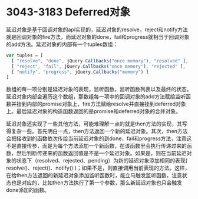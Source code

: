 # 3043-3183 Deferred对象

延迟对象是基于回调对象的api实现的，延迟对象的resolve，reject和notify方法就是回调对象的fire方法，而延迟对象的done，fail和progress就相当于回调对象的add方法。延迟对象的内部有一个tuples数组：
```JavaScript
var tuples = [
  [ "resolve", "done", jQuery.Callbacks("once memory"), "resolved" ],
  [ "reject", "fail", jQuery.Callbacks("once memory"), "rejected" ],
  [ "notify", "progress", jQuery.Callbacks("memory") ]
]
```
数组的每一项分别是延迟对象的表现，监听函数，监听函数列表以及最终的状态。延迟对象内部会遍历这个数组，那数组每一项中的回调对象的add方法赋给监听函数并挂到内部的promise对象上，fire方法赋给resolve并直接挂到deferred对象上。最后延迟对象的构造函数返回的是promise和deferred对象的合并对象。

延迟对象还实现了一些其他方法，可能难理解一点的就是then方法的实现，其写得复杂一些。首先明白一点，then方法返回一个新的延迟对象。其次，then方法会把接收到的函数依次传给当前延迟对象的到done、fail和progress方法，注意这不是直接传参，而是为每个方法添加一个新函数，在该函数里会执行传递过来的函数，然后判断传递来的函数返回值是不是一个延迟对象。如果是，则在当前延迟对象的状态下（resolved、rejected、pending）为新的延迟对象添加相同的表现( resolve()、reject()、notify() )；如果不是，则直接调用当前表现的方法。这样，在给then方法返回的新延迟对象添加监听函数时，能立马触发监听函数，注意状态也是对应的，比如then方法执行了第一个参数，那么新延迟对象也只会触发done添加的函数。